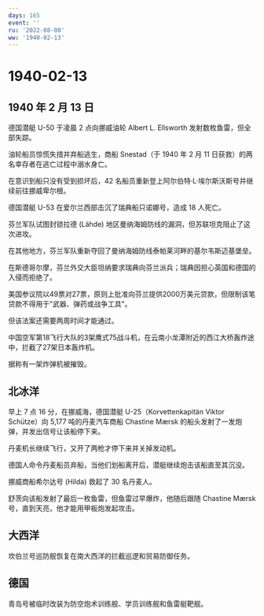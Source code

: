 ```yaml
---
days: 165
event: ''
ru: '2022-08-08'
ww: '1940-02-13'
---
```


# 1940-02-13

## 1940 年 2 月 13 日

德国潜艇 U-50 于凌晨 2 点向挪威油轮 Albert L. Ellsworth
发射数枚鱼雷，但全部失踪。

油轮船员惊慌失措并弃船逃生，商船 Snestad（于 1940 年 2 月 11
日获救）的两名幸存者在逃亡过程中溺水身亡。

在意识到船只没有受到损坏后，42
名船员重新登上阿尔伯特·L·埃尔斯沃斯号并继续前往挪威卑尔根。

德国潜艇 U-53 在爱尔兰西部击沉了瑞典船只诺娜号，造成 18 人死亡。

芬兰军队试图封锁拉德 (Lähde)
地区曼纳海姆防线的漏洞，但苏联坦克阻止了这次进攻。

在其他地方，芬兰军队重新夺回了曼纳海姆防线泰帕莱河畔的基尔韦斯迈基堡垒。

在斯德哥尔摩，芬兰外交大臣坦纳要求瑞典向芬兰派兵；瑞典因担心英国和德国的入侵而拒绝了。

美国参议院以49票对27票，原则上批准向芬兰提供2000万美元贷款，但限制该笔贷款不得用于"武器、弹药或战争工具"。

但该法案还需要两周时间才能通过。

中国空军第18飞行大队的3架鹰式75战斗机，在云南小龙潭附近的西江大桥轰炸途中，拦截了27架日本轰炸机。

据称有一架炸弹机被摧毁。

## 北冰洋

早上 7 点 16 分，在挪威海，德国潜艇 U-25（Korvettenkapitän Viktor
Schütze）向 5,177 吨的丹麦汽车商船 Chastine Mærsk
的船头发射了一发炮弹，并发出信号让该船停下来。

丹麦机长继续飞行，又开了两枪才停下来并关掉发动机。

德国人命令丹麦船员弃船，当他们划船离开后，潜艇继续炮击该船直至其沉没。

挪威商船希尔达号 (Hilda) 救起了 30 名丹麦人。

舒茨向该船发射了最后一枚鱼雷，但鱼雷过早爆炸，他随后跟随 Chastine Mærsk
号，直到天亮，他才能用甲板炮发起攻击。

## 大西洋

坎伯兰号巡防舰恢复在南大西洋的拦截巡逻和贸易防御任务。

## 德国

青岛号被临时改装为防空炮术训练舰、学员训练舰和鱼雷艇靶舰。